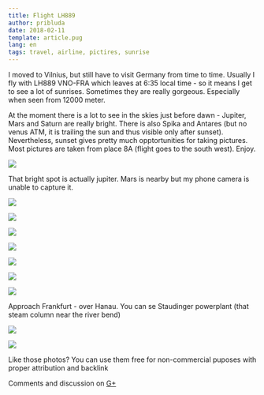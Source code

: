 ```yaml
---
title: Flight LH889
author: pribluda
date: 2018-02-11
template: article.pug
lang: en
tags: travel, airline, pictires, sunrise
---
```


I moved to Vilnius, but still have to visit Germany from time to time. Usually I fly with LH889 VNO-FRA which leaves at 6:35 local time - 
so it means I get to see a lot of sunrises. Sometimes they are really gorgeous. Especially when seen from 12000 meter.   

<span class="more"></span>

At the moment there is a lot to see in the skies just before dawn -  Jupiter, Mars and Saturn are really bright. There is also Spika and Antares 
(but no venus ATM,  it is trailing the sun and thus visible only after sunset).  Nevertheless, sunset gives pretty much opptortunities  for taking pictures. 
Most pictures are taken from place 8A (flight goes to the south west). Enjoy.

![](IMG_20180123_081349_HDR.jpg)

That bright spot is actually jupiter. Mars is nearby but my phone camera is unable to capture it. 

![](IMG_20180123_081619_HDR.jpg)


![](IMG_20180123_081623_HDR.jpg)

![](IMG_20180123_081733_HDR.jpg)

![](IMG_20180130_082606.jpg)


![](IMG_20180130_082617.jpg)


![](IMG_20180130_082736.jpg)


![](IMG_20180130_082739.jpg)

Approach Frankfurt - over Hanau. You can se Staudinger powerplant (that steam column near the river bend)


![](IMG_20180206_072049_HHT.jpg)

![](IMG_20180206_081824.jpg)

Like those photos? You can use them free for non-commercial puposes with proper attribution and backlink 


Comments and discussion on [G+](https://plus.google.com/+KonstantinPribluda/posts/cbpxQP6ro7z)







